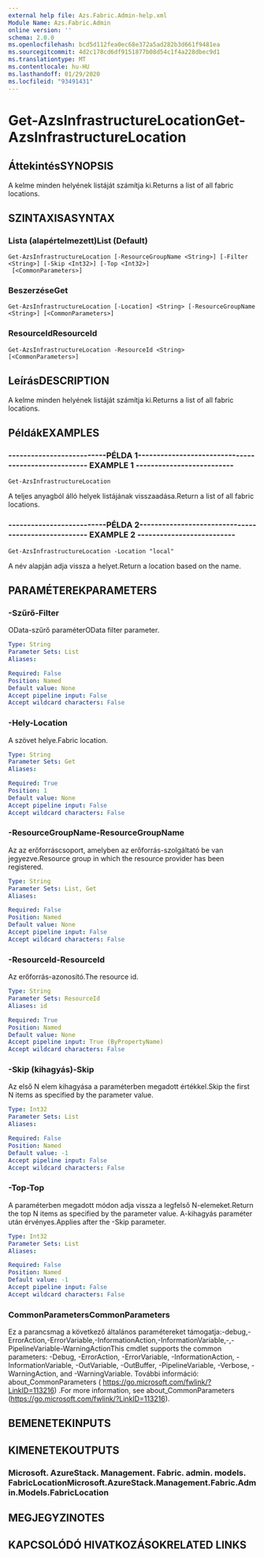 ```yaml
---
external help file: Azs.Fabric.Admin-help.xml
Module Name: Azs.Fabric.Admin
online version: ''
schema: 2.0.0
ms.openlocfilehash: bcd5d112fea0ec68e372a5ad282b3d661f9481ea
ms.sourcegitcommit: 4d2c178cd6df9151877b08d54c1f4a228dbec9d1
ms.translationtype: MT
ms.contentlocale: hu-HU
ms.lasthandoff: 01/29/2020
ms.locfileid: "93491431"
---
```

# <span data-ttu-id="2a375-101">Get-AzsInfrastructureLocation</span><span class="sxs-lookup"><span data-stu-id="2a375-101">Get-AzsInfrastructureLocation</span></span>

## <span data-ttu-id="2a375-102">Áttekintés</span><span class="sxs-lookup"><span data-stu-id="2a375-102">SYNOPSIS</span></span>
<span data-ttu-id="2a375-103">A kelme minden helyének listáját számítja ki.</span><span class="sxs-lookup"><span data-stu-id="2a375-103">Returns a list of all fabric locations.</span></span>

## <span data-ttu-id="2a375-104">SZINTAXISA</span><span class="sxs-lookup"><span data-stu-id="2a375-104">SYNTAX</span></span>

### <span data-ttu-id="2a375-105">Lista (alapértelmezett)</span><span class="sxs-lookup"><span data-stu-id="2a375-105">List (Default)</span></span>
```
Get-AzsInfrastructureLocation [-ResourceGroupName <String>] [-Filter <String>] [-Skip <Int32>] [-Top <Int32>]
 [<CommonParameters>]
```

### <span data-ttu-id="2a375-106">Beszerzése</span><span class="sxs-lookup"><span data-stu-id="2a375-106">Get</span></span>
```
Get-AzsInfrastructureLocation [-Location] <String> [-ResourceGroupName <String>] [<CommonParameters>]
```

### <span data-ttu-id="2a375-107">ResourceId</span><span class="sxs-lookup"><span data-stu-id="2a375-107">ResourceId</span></span>
```
Get-AzsInfrastructureLocation -ResourceId <String> [<CommonParameters>]
```

## <span data-ttu-id="2a375-108">Leírás</span><span class="sxs-lookup"><span data-stu-id="2a375-108">DESCRIPTION</span></span>
<span data-ttu-id="2a375-109">A kelme minden helyének listáját számítja ki.</span><span class="sxs-lookup"><span data-stu-id="2a375-109">Returns a list of all fabric locations.</span></span>

## <span data-ttu-id="2a375-110">Példák</span><span class="sxs-lookup"><span data-stu-id="2a375-110">EXAMPLES</span></span>

### <span data-ttu-id="2a375-111">--------------------------PÉLDA 1--------------------------</span><span class="sxs-lookup"><span data-stu-id="2a375-111">-------------------------- EXAMPLE 1 --------------------------</span></span>
```
Get-AzsInfrastructureLocation
```

<span data-ttu-id="2a375-112">A teljes anyagból álló helyek listájának visszaadása.</span><span class="sxs-lookup"><span data-stu-id="2a375-112">Return a list of all fabric locations.</span></span>

### <span data-ttu-id="2a375-113">--------------------------PÉLDA 2--------------------------</span><span class="sxs-lookup"><span data-stu-id="2a375-113">-------------------------- EXAMPLE 2 --------------------------</span></span>
```
Get-AzsInfrastructureLocation -Location "local"
```

<span data-ttu-id="2a375-114">A név alapján adja vissza a helyet.</span><span class="sxs-lookup"><span data-stu-id="2a375-114">Return a location based on the name.</span></span>

## <span data-ttu-id="2a375-115">PARAMÉTEREK</span><span class="sxs-lookup"><span data-stu-id="2a375-115">PARAMETERS</span></span>

### <span data-ttu-id="2a375-116">-Szűrő</span><span class="sxs-lookup"><span data-stu-id="2a375-116">-Filter</span></span>
<span data-ttu-id="2a375-117">OData-szűrő paraméter</span><span class="sxs-lookup"><span data-stu-id="2a375-117">OData filter parameter.</span></span>

```yaml
Type: String
Parameter Sets: List
Aliases: 

Required: False
Position: Named
Default value: None
Accept pipeline input: False
Accept wildcard characters: False
```

### <span data-ttu-id="2a375-118">-Hely</span><span class="sxs-lookup"><span data-stu-id="2a375-118">-Location</span></span>
<span data-ttu-id="2a375-119">A szövet helye.</span><span class="sxs-lookup"><span data-stu-id="2a375-119">Fabric location.</span></span>

```yaml
Type: String
Parameter Sets: Get
Aliases: 

Required: True
Position: 1
Default value: None
Accept pipeline input: False
Accept wildcard characters: False
```

### <span data-ttu-id="2a375-120">-ResourceGroupName</span><span class="sxs-lookup"><span data-stu-id="2a375-120">-ResourceGroupName</span></span>
<span data-ttu-id="2a375-121">Az az erőforráscsoport, amelyben az erőforrás-szolgáltató be van jegyezve.</span><span class="sxs-lookup"><span data-stu-id="2a375-121">Resource group in which the resource provider has been registered.</span></span>

```yaml
Type: String
Parameter Sets: List, Get
Aliases: 

Required: False
Position: Named
Default value: None
Accept pipeline input: False
Accept wildcard characters: False
```

### <span data-ttu-id="2a375-122">-ResourceId</span><span class="sxs-lookup"><span data-stu-id="2a375-122">-ResourceId</span></span>
<span data-ttu-id="2a375-123">Az erőforrás-azonosító.</span><span class="sxs-lookup"><span data-stu-id="2a375-123">The resource id.</span></span>

```yaml
Type: String
Parameter Sets: ResourceId
Aliases: id

Required: True
Position: Named
Default value: None
Accept pipeline input: True (ByPropertyName)
Accept wildcard characters: False
```

### <span data-ttu-id="2a375-124">-Skip (kihagyás)</span><span class="sxs-lookup"><span data-stu-id="2a375-124">-Skip</span></span>
<span data-ttu-id="2a375-125">Az első N elem kihagyása a paraméterben megadott értékkel.</span><span class="sxs-lookup"><span data-stu-id="2a375-125">Skip the first N items as specified by the parameter value.</span></span>

```yaml
Type: Int32
Parameter Sets: List
Aliases: 

Required: False
Position: Named
Default value: -1
Accept pipeline input: False
Accept wildcard characters: False
```

### <span data-ttu-id="2a375-126">-Top</span><span class="sxs-lookup"><span data-stu-id="2a375-126">-Top</span></span>
<span data-ttu-id="2a375-127">A paraméterben megadott módon adja vissza a legfelső N-elemeket.</span><span class="sxs-lookup"><span data-stu-id="2a375-127">Return the top N items as specified by the parameter value.</span></span>
<span data-ttu-id="2a375-128">A-kihagyás paraméter után érvényes.</span><span class="sxs-lookup"><span data-stu-id="2a375-128">Applies after the -Skip parameter.</span></span>

```yaml
Type: Int32
Parameter Sets: List
Aliases: 

Required: False
Position: Named
Default value: -1
Accept pipeline input: False
Accept wildcard characters: False
```

### <span data-ttu-id="2a375-129">CommonParameters</span><span class="sxs-lookup"><span data-stu-id="2a375-129">CommonParameters</span></span>
<span data-ttu-id="2a375-130">Ez a parancsmag a következő általános paramétereket támogatja:-debug,-ErrorAction,-ErrorVariable,-InformationAction,-InformationVariable,-,-PipelineVariable-WarningAction</span><span class="sxs-lookup"><span data-stu-id="2a375-130">This cmdlet supports the common parameters: -Debug, -ErrorAction, -ErrorVariable, -InformationAction, -InformationVariable, -OutVariable, -OutBuffer, -PipelineVariable, -Verbose, -WarningAction, and -WarningVariable.</span></span> <span data-ttu-id="2a375-131">További információ: about_CommonParameters ( https://go.microsoft.com/fwlink/?LinkID=113216) .</span><span class="sxs-lookup"><span data-stu-id="2a375-131">For more information, see about_CommonParameters (https://go.microsoft.com/fwlink/?LinkID=113216).</span></span>

## <span data-ttu-id="2a375-132">BEMENETEK</span><span class="sxs-lookup"><span data-stu-id="2a375-132">INPUTS</span></span>

## <span data-ttu-id="2a375-133">KIMENETEK</span><span class="sxs-lookup"><span data-stu-id="2a375-133">OUTPUTS</span></span>

### <span data-ttu-id="2a375-134">Microsoft. AzureStack. Management. Fabric. admin. models. FabricLocation</span><span class="sxs-lookup"><span data-stu-id="2a375-134">Microsoft.AzureStack.Management.Fabric.Admin.Models.FabricLocation</span></span>

## <span data-ttu-id="2a375-135">MEGJEGYZI</span><span class="sxs-lookup"><span data-stu-id="2a375-135">NOTES</span></span>

## <span data-ttu-id="2a375-136">KAPCSOLÓDÓ HIVATKOZÁSOK</span><span class="sxs-lookup"><span data-stu-id="2a375-136">RELATED LINKS</span></span>

